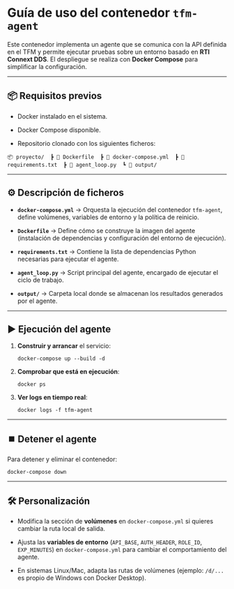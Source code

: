 # Guía de uso del contenedor `tfm-agent`

Este contenedor implementa un agente que se comunica con la API definida en el TFM y permite ejecutar pruebas sobre un entorno basado en **RTI Connext DDS**.
El despliegue se realiza con **Docker Compose** para simplificar la configuración.

---

## 📦 Requisitos previos

- Docker instalado en el sistema.

- Docker Compose disponible.

- Repositorio clonado con los siguientes ficheros:


`📦 proyecto/  ┣ 📜 Dockerfile  ┣ 📜 docker-compose.yml  ┣ 📜 requirements.txt  ┣ 📜 agent_loop.py  ┗ 📂 output/`

---

## ⚙️ Descripción de ficheros

- **`docker-compose.yml`** → Orquesta la ejecución del contenedor `tfm-agent`, define volúmenes, variables de entorno y la política de reinicio.

- **`Dockerfile`** → Define cómo se construye la imagen del agente (instalación de dependencias y configuración del entorno de ejecución).

- **`requirements.txt`** → Contiene la lista de dependencias Python necesarias para ejecutar el agente.

- **`agent_loop.py`** → Script principal del agente, encargado de ejecutar el ciclo de trabajo.

- **`output/`** → Carpeta local donde se almacenan los resultados generados por el agente.


---

## ▶️ Ejecución del agente

1. **Construir y arrancar** el servicio:

    `docker-compose up --build -d`

2. **Comprobar que está en ejecución**:

    `docker ps`

3. **Ver logs en tiempo real**:

    `docker logs -f tfm-agent`


---

## ⏹️ Detener el agente

Para detener y eliminar el contenedor:

`docker-compose down`

---

## 🛠️ Personalización

- Modifica la sección de **volúmenes** en `docker-compose.yml` si quieres cambiar la ruta local de salida.

- Ajusta las **variables de entorno** (`API_BASE`, `AUTH_HEADER`, `ROLE_ID`, `EXP_MINUTES`) en `docker-compose.yml` para cambiar el comportamiento del agente.

- En sistemas Linux/Mac, adapta las rutas de volúmenes (ejemplo: `/d/...` es propio de Windows con Docker Desktop).